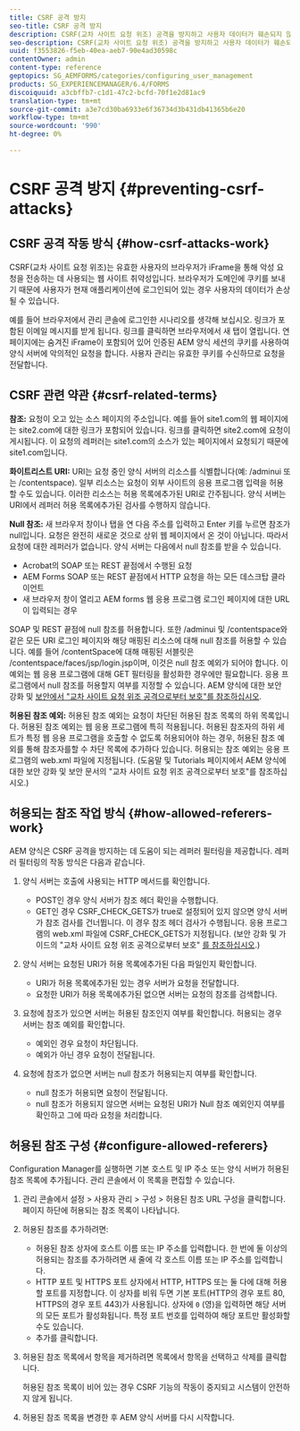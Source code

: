 ```yaml
---
title: CSRF 공격 방지
seo-title: CSRF 공격 방지
description: CSRF(교차 사이트 요청 위조) 공격을 방지하고 사용자 데이터가 훼손되지 않도록 보호하는 방법을 알아봅니다.
seo-description: CSRF(교차 사이트 요청 위조) 공격을 방지하고 사용자 데이터가 훼손되지 않도록 보호하는 방법을 알아봅니다.
uuid: f3553826-f5eb-40ea-aeb7-90e4ad30598c
contentOwner: admin
content-type: reference
geptopics: SG_AEMFORMS/categories/configuring_user_management
products: SG_EXPERIENCEMANAGER/6.4/FORMS
discoiquuid: a3cbffb7-c1d1-47c2-bcfd-70f1e2d81ac9
translation-type: tm+mt
source-git-commit: a3e7cd30ba6933e6f36734d3b431db41365b6e20
workflow-type: tm+mt
source-wordcount: '990'
ht-degree: 0%

---
```



# CSRF 공격 방지 {#preventing-csrf-attacks}

## CSRF 공격 작동 방식 {#how-csrf-attacks-work}

CSRF(교차 사이트 요청 위조)는 유효한 사용자의 브라우저가 iFrame을 통해 악성 요청을 전송하는 데 사용되는 웹 사이트 취약성입니다. 브라우저가 도메인에 쿠키를 보내기 때문에 사용자가 현재 애플리케이션에 로그인되어 있는 경우 사용자의 데이터가 손상될 수 있습니다.

예를 들어 브라우저에서 관리 콘솔에 로그인한 시나리오를 생각해 보십시오. 링크가 포함된 이메일 메시지를 받게 됩니다. 링크를 클릭하면 브라우저에서 새 탭이 열립니다. 연 페이지에는 숨겨진 iFrame이 포함되어 있어 인증된 AEM 양식 세션의 쿠키를 사용하여 양식 서버에 악의적인 요청을 합니다. 사용자 관리는 유효한 쿠키를 수신하므로 요청을 전달합니다.

## CSRF 관련 약관 {#csrf-related-terms}

**참조:** 요청이 오고 있는 소스 페이지의 주소입니다. 예를 들어 site1.com의 웹 페이지에는 site2.com에 대한 링크가 포함되어 있습니다. 링크를 클릭하면 site2.com에 요청이 게시됩니다. 이 요청의 레퍼러는 site1.com의 소스가 있는 페이지에서 요청되기 때문에 site1.com입니다.

**화이트리스트 URI:** URI는 요청 중인 양식 서버의 리소스를 식별합니다(예: /adminui 또는 /contentspace). 일부 리소스는 요청이 외부 사이트의 응용 프로그램 입력을 허용할 수도 있습니다. 이러한 리소스는 허용 목록에추가된 URI로 간주됩니다. 양식 서버는 URI에서 레퍼러 허용 목록에추가된 검사를 수행하지 않습니다.

**Null 참조:** 새 브라우저 창이나 탭을 연 다음 주소를 입력하고 Enter 키를 누르면 참조가 null입니다. 요청은 완전히 새로운 것으로 상위 웹 페이지에서 온 것이 아닙니다. 따라서 요청에 대한 레퍼러가 없습니다. 양식 서버는 다음에서 null 참조를 받을 수 있습니다.

* Acrobat의 SOAP 또는 REST 끝점에서 수행된 요청
* AEM Forms SOAP 또는 REST 끝점에서 HTTP 요청을 하는 모든 데스크탑 클라이언트
* 새 브라우저 창이 열리고 AEM forms 웹 응용 프로그램 로그인 페이지에 대한 URL이 입력되는 경우

SOAP 및 REST 끝점에 null 참조를 허용합니다. 또한 /adminui 및 /contentspace와 같은 모든 URI 로그인 페이지와 해당 매핑된 리소스에 대해 null 참조를 허용할 수 있습니다. 예를 들어 /contentSpace에 대해 매핑된 서블릿은 /contentspace/faces/jsp/login.jsp이며, 이것은 null 참조 예외가 되어야 합니다. 이 예외는 웹 응용 프로그램에 대해 GET 필터링을 활성화한 경우에만 필요합니다. 응용 프로그램에서 null 참조를 허용할지 여부를 지정할 수 있습니다. AEM 양식에 대한 보안 강화 및 [보안에서 &quot;교차 사이트 요청 위조 공격으로부터 보호&quot;를 참조하십시오](https://help.adobe.com/en_US/livecycle/11.0/HardeningSecurity/index.html).

**허용된 참조 예외:** 허용된 참조 예외는 요청이 차단된 허용된 참조 목록의 하위 목록입니다. 허용된 참조 예외는 웹 응용 프로그램에 특히 적용됩니다. 허용된 참조자의 하위 세트가 특정 웹 응용 프로그램을 호출할 수 없도록 허용되어야 하는 경우, 허용된 참조 예외를 통해 참조자를할 수 차단 목록에 추가하다 있습니다. 허용되는 참조 예외는 응용 프로그램의 web.xml 파일에 지정됩니다. (도움말 및 Tutorials 페이지에서 AEM 양식에 대한 보안 강화 및 보안 문서의 &quot;교차 사이트 요청 위조 공격으로부터 보호&quot;를 참조하십시오.)

## 허용되는 참조 작업 방식 {#how-allowed-referers-work}

AEM 양식은 CSRF 공격을 방지하는 데 도움이 되는 레퍼러 필터링을 제공합니다. 레퍼러 필터링의 작동 방식은 다음과 같습니다.

1. 양식 서버는 호출에 사용되는 HTTP 메서드를 확인합니다.

   * POST인 경우 양식 서버가 참조 헤더 확인을 수행합니다.
   * GET인 경우 CSRF_CHECK_GETS가 true로 설정되어 있지 않으면 양식 서버가 참조 검사를 건너뜁니다. 이 경우 참조 헤더 검사가 수행됩니다. 응용 프로그램의 web.xml 파일에 CSRF_CHECK_GETS가 지정됩니다. (보안 강화 및 가이드의 &quot;교차 사이트 요청 위조 공격으로부터 보호&quot; [를 참조하십시오](https://help.adobe.com/en_US/livecycle/11.0/HardeningSecurity/index.html).)

1. 양식 서버는 요청된 URI가 허용 목록에추가된 다음 파일인지 확인합니다.

   * URI가 허용 목록에추가된 있는 경우 서버가 요청을 전달합니다.
   * 요청한 URI가 허용 목록에추가된 없으면 서버는 요청의 참조를 검색합니다.

1. 요청에 참조가 있으면 서버는 허용된 참조인지 여부를 확인합니다. 허용되는 경우 서버는 참조 예외를 확인합니다.

   * 예외인 경우 요청이 차단됩니다.
   * 예외가 아닌 경우 요청이 전달됩니다.

1. 요청에 참조가 없으면 서버는 null 참조가 허용되는지 여부를 확인합니다.

   * null 참조가 허용되면 요청이 전달됩니다.
   * null 참조가 허용되지 않으면 서버는 요청된 URI가 Null 참조 예외인지 여부를 확인하고 그에 따라 요청을 처리합니다.

## 허용된 참조 구성 {#configure-allowed-referers}

Configuration Manager를 실행하면 기본 호스트 및 IP 주소 또는 양식 서버가 허용된 참조 목록에 추가됩니다. 관리 콘솔에서 이 목록을 편집할 수 있습니다.

1. 관리 콘솔에서 설정 > 사용자 관리 > 구성 > 허용된 참조 URL 구성을 클릭합니다. 페이지 하단에 허용되는 참조 목록이 나타납니다.
1. 허용된 참조를 추가하려면:

   * 허용된 참조 상자에 호스트 이름 또는 IP 주소를 입력합니다. 한 번에 둘 이상의 허용되는 참조를 추가하려면 새 줄에 각 호스트 이름 또는 IP 주소를 입력합니다.
   * HTTP 포트 및 HTTPS 포트 상자에서 HTTP, HTTPS 또는 둘 다에 대해 허용할 포트를 지정합니다. 이 상자를 비워 두면 기본 포트(HTTP의 경우 포트 80, HTTPS의 경우 포트 443)가 사용됩니다. 상자에 `0` (영)을 입력하면 해당 서버의 모든 포트가 활성화됩니다. 특정 포트 번호를 입력하여 해당 포트만 활성화할 수도 있습니다.
   * 추가를 클릭합니다.

1. 허용된 참조 목록에서 항목을 제거하려면 목록에서 항목을 선택하고 삭제를 클릭합니다.

   허용된 참조 목록이 비어 있는 경우 CSRF 기능의 작동이 중지되고 시스템이 안전하지 않게 됩니다.

1. 허용된 참조 목록을 변경한 후 AEM 양식 서버를 다시 시작합니다.

